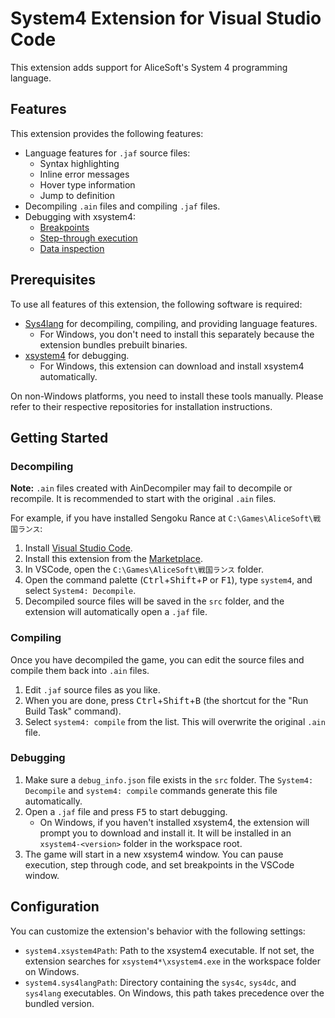 # System4 Extension for Visual Studio Code

This extension adds support for AliceSoft's System 4 programming language.

## Features

This extension provides the following features:

- Language features for `.jaf` source files:
  - Syntax highlighting
  - Inline error messages
  - Hover type information
  - Jump to definition
- Decompiling `.ain` files and compiling `.jaf` files.
- Debugging with xsystem4:
  - [Breakpoints](https://code.visualstudio.com/docs/editor/debugging#_breakpoints)
  - [Step-through execution](https://code.visualstudio.com/docs/editor/debugging#_debug-actions)
  - [Data inspection](https://code.visualstudio.com/docs/editor/debugging#_data-inspection)

## Prerequisites

To use all features of this extension, the following software is required:

- [Sys4lang](https://github.com/kichikuou/sys4lang) for decompiling, compiling, and providing language features.
  - For Windows, you don't need to install this separately because the extension bundles prebuilt binaries.
- [xsystem4](https://github.com/nunuhara/xsystem4) for debugging.
  - For Windows, this extension can download and install xsystem4 automatically.

On non-Windows platforms, you need to install these tools manually. Please refer to their respective repositories for installation instructions.

## Getting Started

### Decompiling

**Note:** `.ain` files created with AinDecompiler may fail to decompile or recompile. It is recommended to start with the original `.ain` files.

For example, if you have installed Sengoku Rance at `C:\Games\AliceSoft\戦国ランス`:

1. Install [Visual Studio Code](https://code.visualstudio.com/).
2. Install this extension from the [Marketplace](https://marketplace.visualstudio.com/items?itemName=kichikuou.system4).
3. In VSCode, open the `C:\Games\AliceSoft\戦国ランス` folder.
4. Open the command palette (<kbd>Ctrl</kbd>+<kbd>Shift</kbd>+<kbd>P</kbd> or <kbd>F1</kbd>), type `system4`, and select `System4: Decompile`.
5. Decompiled source files will be saved in the `src` folder, and the extension will automatically open a `.jaf` file.

### Compiling

Once you have decompiled the game, you can edit the source files and compile them back into `.ain` files.

1. Edit `.jaf` source files as you like.
2. When you are done, press <kbd>Ctrl</kbd>+<kbd>Shift</kbd>+<kbd>B</kbd> (the shortcut for the "Run Build Task" command).
3. Select `system4: compile` from the list. This will overwrite the original `.ain` file.

### Debugging

1. Make sure a `debug_info.json` file exists in the `src` folder. The `System4: Decompile` and `system4: compile` commands generate this file automatically.
2. Open a `.jaf` file and press <kbd>F5</kbd> to start debugging.
   - On Windows, if you haven't installed xsystem4, the extension will prompt you to download and install it. It will be installed in an `xsystem4-<version>` folder in the workspace root.
3. The game will start in a new xsystem4 window. You can pause execution, step through code, and set breakpoints in the VSCode window.

## Configuration

You can customize the extension's behavior with the following settings:

- `system4.xsystem4Path`: Path to the xsystem4 executable. If not set, the extension searches for `xsystem4*\xsystem4.exe` in the workspace folder on Windows.
- `system4.sys4langPath`: Directory containing the `sys4c`, `sys4dc`, and `sys4lang` executables. On Windows, this path takes precedence over the bundled version.
